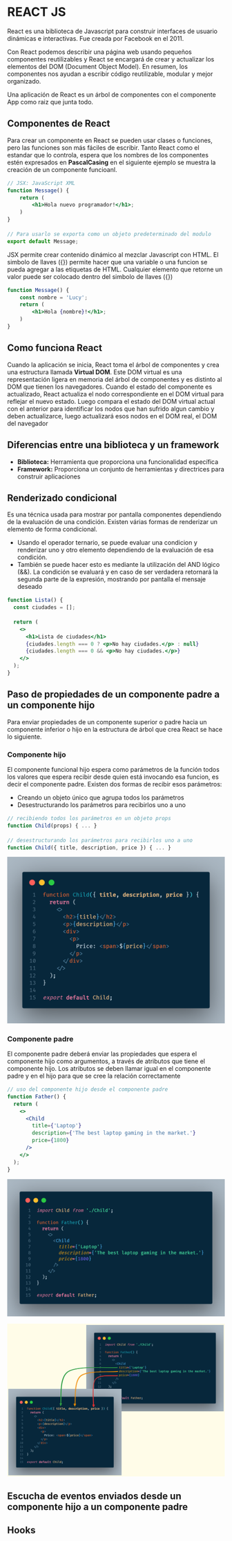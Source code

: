 # REACT JS

React es una biblioteca de Javascript para construir interfaces de usuario dinámicas e interactivas. Fue creada por Facebook en el 2011.

Con React podemos describir una página web usando pequeños componentes reutilizables y React se encargará de crear y actualizar los elementos del DOM (Document Object Model). En resumen, los componentes nos ayudan a escribir código reutilizable, modular y mejor organizado.

Una aplicación de React es un árbol de componentes con el componente App como raiz que junta todo.

## Componentes de React

Para crear un componente en React se pueden usar clases o funciones, pero las funciones son más fáciles de escribir.
Tanto React como el estandar que lo controla, espera que los nombres de los componentes estén expresados en **PascalCasing** en el siguiente ejemplo se muestra la creación de un componente funcioanl.

```jsx
// JSX: JavaScript XML
function Message() {
    return (
        <h1>Hola nuevo programador!</h1>;
    )
}

// Para usarlo se exporta como un objeto predeterminado del modulo
export default Message;
```

JSX permite crear contenido dinámico al mezclar Javascript con HTML. El simbolo de llaves ({}) permite hacer que una variable o una funcion se pueda agregar a las etiquetas de HTML. Cualquier elemento que retorne un valor puede ser colocado dentro del simbolo de llaves ({})

```jsx
function Message() {
    const nombre = 'Lucy';
    return (
        <h1>Hola {nombre}!</h1>;
    )
}

```

## Como funciona React

Cuando la aplicación se inicia, React toma el árbol de componentes y crea una estructura llamada **Virtual DOM**. Este DOM virtual es una representación ligera en memoria del árbol de componentes y es distinto al DOM que tienen los navegadores. Cuando el estado del componente es actualizado, React actualiza el nodo correspondiente en el DOM virtual para reflejar el nuevo estado. Luego compara el estado del DOM virtual actual con el anterior para identificar los nodos que han sufrido algun cambio y deben actualizarce, luego actualizará esos nodos en el DOM real, el DOM del navegador

## Diferencias entre una biblioteca y un framework

- **Biblioteca:** Herramienta que proporciona una funcionalidad específica
- **Framework:** Proporciona un conjunto de herramientas y directrices para construir aplicaciones

## Renderizado condicional

Es una técnica usada para mostrar por pantalla componentes dependiendo de la evaluación de una condición. Existen várias formas de renderizar un elemento de forma condicional.

- Usando el operador ternario, se puede evaluar una condicion y renderizar uno y otro elemento dependiendo de la evaluación de esa condición.
- También se puede hacer esto es mediante la utilización del AND lógico (&&). La condición se evaluará y en caso de ser verdadera retornará la segunda parte de la expresión, mostrando por pantalla el mensaje deseado

```jsx
function Lista() {
  const ciudades = [];

  return (
    <>
      <h1>Lista de ciudades</h1>
      {ciudades.length === 0 ? <p>No hay ciudades.</p> : null}
      {ciudades.length === 0 && <p>No hay ciudades.</p>}
    </>
  );
}
```

## Paso de propiedades de un componente padre a un componente hijo

Para enviar propiedades de un componente superior o padre hacia un componente inferior o hijo en la estructura de árbol que crea React se hace lo siguiente.

### Componente hijo

El componente funcional hijo espera como parámetros de la función todos los valores que espera recibir desde quien está invocando esa funcion, es decir el componente padre. Existen dos formas de recibir esos parámetros:

- Creando un objeto único que agrupa todos los parámetros
- Desestructurando los parámetros para recibirlos uno a uno

```jsx
// recibiendo todos los parámetros en un objeto props
function Child(props) { ... }

// desestructurando los parámetros para recibirlos uno a uno
function Child({ title, description, price }) { ... }
```

![componente hijo](./assets/react-child-component.png)

### Componente padre

El componente padre deberá enviar las propiedades que espera el componente hijo como argumentos, a través de atributos que tiene el componente hijo. Los atributos se deben llamar igual en el componente padre y en el hijo para que se cree la relación correctamente

```jsx
// uso del componente hijo desde el componente padre
function Father() {
  return (
    <>
      <Child
        title={'Laptop'}
        description={'The best laptop gaming in the market.'}
        price={1800}
      />
    </>
  );
}
```

![componente padre](./assets/react-father-component.png)

![relación entre componentes padre e hijo](./assets/react-father-child-relationship.png)

## Escucha de eventos enviados desde un componente hijo a un componente padre

## Hooks
